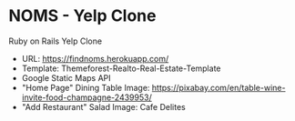 # NOMS - Yelp Clone
Ruby on Rails Yelp Clone

- URL: https://findnoms.herokuapp.com/
- Template: Themeforest-Realto-Real-Estate-Template
- Google Static Maps API
- "Home Page" Dining Table Image: https://pixabay.com/en/table-wine-invite-food-champagne-2439953/
- "Add Restaurant" Salad Image: Cafe Delites
